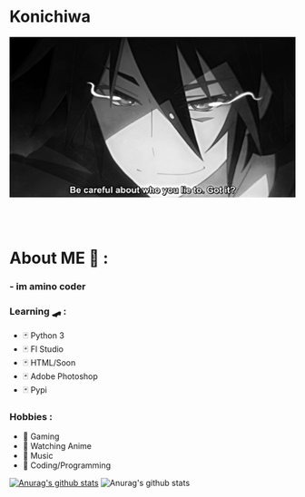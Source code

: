 # Konichiwa
<div align="center">
<img hight="300" width="700" alt="GIF" align="center" src="https://github.com/LilZevi/LilZevi/blob/main/93195.gif">
</div>

</br>
</br>
</br>


# About ME 💬 :
### - im amino coder 
### Learning 🛹 :
- 🃏 Python 3 
- 🃏 Fl Studio
- 🃏 HTML/Soon
- 🃏 Adobe Photoshop
- 🃏 Pypi
### Hobbies : 
- 🎲 Gaming
- 🎲 Watching Anime
- 🎲 Music
- 🎲 Coding/Programming

[![Anurag's github stats](https://github-readme-stats.vercel.app/api?username=LilZevi)](https://github.com/anuraghazra/github-readme-stats)
![Anurag's github stats](https://github-readme-stats.vercel.app/api?username=LilZevi&show_icons=true&theme=radical)
